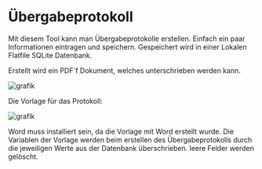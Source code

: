 # Übergabeprotokoll

Mit diesem Tool kann man Übergabeprotokolle erstellen. Einfach ein paar Informationen eintragen und speichern. Gespeichert wird in einer Lokalen Flatfile SQLite Datenbank.

Erstellt wird ein PDF´f Dokument, welches unterschrieben werden kann.

![grafik](https://github.com/Blackn0va/Uebergabeprotokoll/assets/12220332/97668590-027e-4af5-89f6-e5d31ee22ab8)

Die Vorlage für das Protokoll:

![grafik](https://github.com/Blackn0va/Uebergabeprotokoll/assets/12220332/90daef02-a75e-4e5b-807e-01658d8ecfd0)

Word muss installiert sein, da die Vorlage mit Word erstellt wurde.
Die Variablen der Vorlage werden beim erstellen des Übergabeprotokolls durch die jeweiligen Werte aus der Datenbank überschrieben. leere Felder werden gelöscht.
